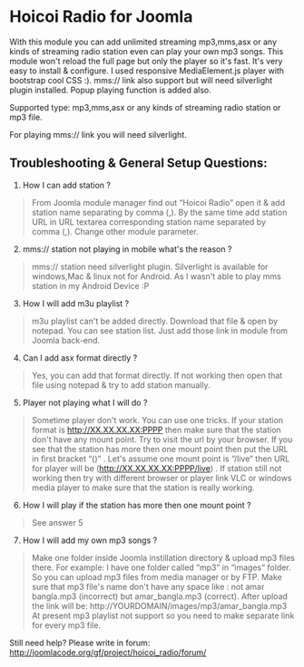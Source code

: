 # Hoicoi Radio for Joomla
With this module you can add unlimited streaming mp3,mms,asx or any kinds of streaming radio station even can play your own mp3 songs. This module won't reload the full page but only the player so it's fast. It's very easy to install & configure. I used responsive MediaElement.js player with bootstrap cool CSS :). mms:// link also support but will need silverlight plugin installed. Popup playing function is added also.

Supported type: mp3,mms,asx or any kinds of streaming radio station or mp3 file.

For playing mms:// link you will need silverlight.

Troubleshooting & General Setup Questions:
--------------------------------------------
1. How I can add station ?
> From Joomla module manager find out “Hoicoi Radio” open it & add station name separating by comma (,). By the same time add station URL in URL textarea corresponding station name separated by comma (,). Change other module parameter.
2. mms:// station not playing in mobile what's the reason ?
> mms:// station need silverlight plugin. Silverlight is available for windows,Mac & linux not for Android. As I wasn't able to play mms station in my Android Device :P
3. How I will add m3u playlist ?
> m3u playlist can't be added directly. Download that file & open by notepad. You can see station list. Just add those link in module from Joomla back-end.
4. Can I add asx format directly ?
> Yes, you can add that format directly. If not working then open that file using notepad & try to add station manually.
5. Player not playing what I will do ?
> Sometime player don't work. You can use one tricks. If your station format is http://XX.XX.XX.XX:PPPP then make sure that the station don't have any mount point. Try to visit the url by your browser. If you see that the station has more then one mount point then put the URL in first bracket “()” . Let's assume one mount point is “/live” then URL for player will be (http://XX.XX.XX.XX:PPPP/live) . If station still not working then try with different browser or player link VLC or windows media player to make sure that the station is really working.
6. How I will play if the station has more then one mount point ?
> See answer 5
7. How I will add my own mp3 songs ?
> Make one folder inside Joomla instillation directory & upload mp3 files there. For example: I have one folder called “mp3” in “images” folder. So you can upload mp3 files from media manager or by FTP. Make sure that mp3 file's name don't have any space like : not amar bangla.mp3 (incorrect) but amar_bangla.mp3 (correct). After upload the link will be:
http://YOURDOMAIN/images/mp3/amar_bangla.mp3
At present mp3 playlist not support so you need to make separate link for every mp3 file.

Still need help? Please write in forum: http://joomlacode.org/gf/project/hoicoi_radio/forum/
